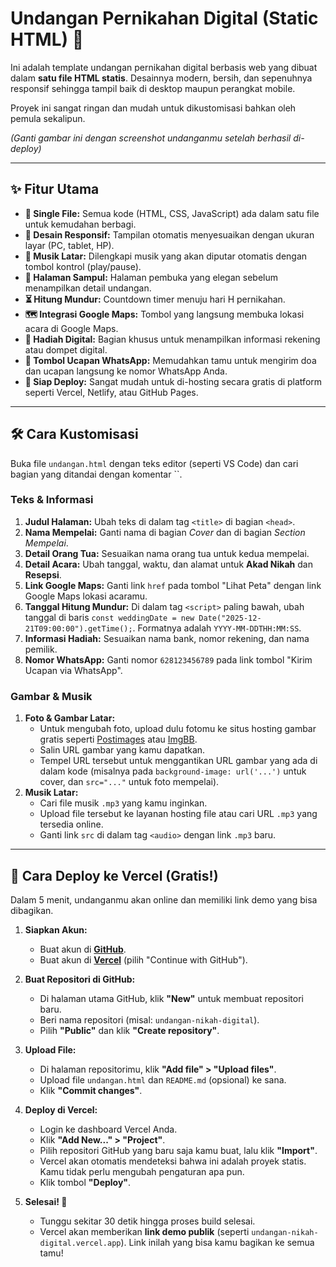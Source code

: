 # Undangan Pernikahan Digital (Static HTML) 💍

Ini adalah template undangan pernikahan digital berbasis web yang dibuat dalam **satu file HTML statis**. Desainnya modern, bersih, dan sepenuhnya responsif sehingga tampil baik di desktop maupun perangkat mobile.

Proyek ini sangat ringan dan mudah untuk dikustomisasi bahkan oleh pemula sekalipun.


*(Ganti gambar ini dengan screenshot undanganmu setelah berhasil di-deploy)*

---

## ✨ Fitur Utama

-   **📁 Single File:** Semua kode (HTML, CSS, JavaScript) ada dalam satu file untuk kemudahan berbagi.
-   **📱 Desain Responsif:** Tampilan otomatis menyesuaikan dengan ukuran layar (PC, tablet, HP).
-   **🎵 Musik Latar:** Dilengkapi musik yang akan diputar otomatis dengan tombol kontrol (play/pause).
-   **💌 Halaman Sampul:** Halaman pembuka yang elegan sebelum menampilkan detail undangan.
-   **⏳ Hitung Mundur:** Countdown timer menuju hari H pernikahan.
-   **🗺️ Integrasi Google Maps:** Tombol yang langsung membuka lokasi acara di Google Maps.
-   **🎁 Hadiah Digital:** Bagian khusus untuk menampilkan informasi rekening atau dompet digital.
-   **💬 Tombol Ucapan WhatsApp:** Memudahkan tamu untuk mengirim doa dan ucapan langsung ke nomor WhatsApp Anda.
-   **🚀 Siap Deploy:** Sangat mudah untuk di-hosting secara gratis di platform seperti Vercel, Netlify, atau GitHub Pages.

---

## 🛠️ Cara Kustomisasi

Buka file `undangan.html` dengan teks editor (seperti VS Code) dan cari bagian yang ditandai dengan komentar ``.

### Teks & Informasi

1.  **Judul Halaman:** Ubah teks di dalam tag `<title>` di bagian `<head>`.
2.  **Nama Mempelai:** Ganti nama di bagian *Cover* dan di bagian *Section Mempelai*.
3.  **Detail Orang Tua:** Sesuaikan nama orang tua untuk kedua mempelai.
4.  **Detail Acara:** Ubah tanggal, waktu, dan alamat untuk **Akad Nikah** dan **Resepsi**.
5.  **Link Google Maps:** Ganti link `href` pada tombol "Lihat Peta" dengan link Google Maps lokasi acaramu.
6.  **Tanggal Hitung Mundur:** Di dalam tag `<script>` paling bawah, ubah tanggal di baris `const weddingDate = new Date("2025-12-21T09:00:00").getTime();`. Formatnya adalah `YYYY-MM-DDTHH:MM:SS`.
7.  **Informasi Hadiah:** Sesuaikan nama bank, nomor rekening, dan nama pemilik.
8.  **Nomor WhatsApp:** Ganti nomor `628123456789` pada link tombol "Kirim Ucapan via WhatsApp".

### Gambar & Musik

1.  **Foto & Gambar Latar:**
    -   Untuk mengubah foto, upload dulu fotomu ke situs hosting gambar gratis seperti [Postimages](https://postimages.org/) atau [ImgBB](https://imgbb.com/).
    -   Salin URL gambar yang kamu dapatkan.
    -   Tempel URL tersebut untuk menggantikan URL gambar yang ada di dalam kode (misalnya pada `background-image: url('...')` untuk cover, dan `src="..."` untuk foto mempelai).
2.  **Musik Latar:**
    -   Cari file musik `.mp3` yang kamu inginkan.
    -   Upload file tersebut ke layanan hosting file atau cari URL `.mp3` yang tersedia online.
    -   Ganti link `src` di dalam tag `<audio>` dengan link `.mp3` baru.

---

## 🚀 Cara Deploy ke Vercel (Gratis!)

Dalam 5 menit, undanganmu akan online dan memiliki link demo yang bisa dibagikan.

1.  **Siapkan Akun:**
    -   Buat akun di [**GitHub**](https://github.com).
    -   Buat akun di [**Vercel**](https://vercel.com) (pilih "Continue with GitHub").

2.  **Buat Repositori di GitHub:**
    -   Di halaman utama GitHub, klik **"New"** untuk membuat repositori baru.
    -   Beri nama repositori (misal: `undangan-nikah-digital`).
    -   Pilih **"Public"** dan klik **"Create repository"**.

3.  **Upload File:**
    -   Di halaman repositorimu, klik **"Add file" > "Upload files"**.
    -   Upload file `undangan.html` dan `README.md` (opsional) ke sana.
    -   Klik **"Commit changes"**.

4.  **Deploy di Vercel:**
    -   Login ke dashboard Vercel Anda.
    -   Klik **"Add New..." > "Project"**.
    -   Pilih repositori GitHub yang baru saja kamu buat, lalu klik **"Import"**.
    -   Vercel akan otomatis mendeteksi bahwa ini adalah proyek statis. Kamu tidak perlu mengubah pengaturan apa pun.
    -   Klik tombol **"Deploy"**.

5.  **Selesai! 🎉**
    -   Tunggu sekitar 30 detik hingga proses build selesai.
    -   Vercel akan memberikan **link demo publik** (seperti `undangan-nikah-digital.vercel.app`). Link inilah yang bisa kamu bagikan ke semua tamu!
